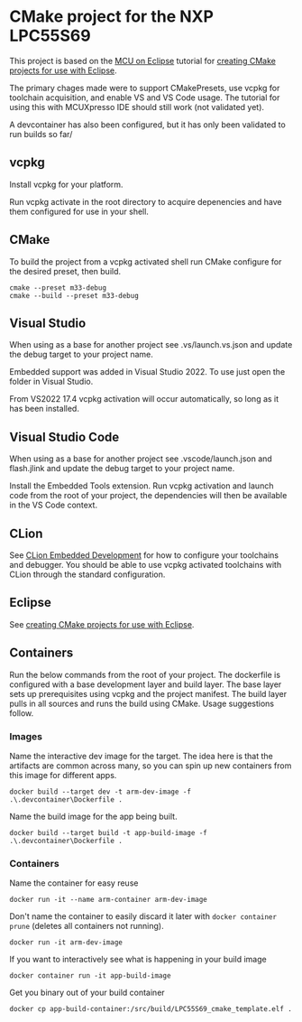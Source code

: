 # CMake project for the NXP LPC55S69

This project is based on the [MCU on Eclipse](https://mcuoneclipse.com/) tutorial for [creating CMake projects for use with Eclipse](https://mcuoneclipse.com/2022/09/04/tutorial-creating-bare-bare-embedded-projects-with-cmake-with-eclipse-included/).

The primary chages made were to support CMakePresets, use vcpkg for toolchain acquisition, and enable VS and VS Code usage. The tutorial for using this with MCUXpresso IDE should still work (not validated yet).

A devcontainer has also been configured, but it has only been validated to run builds so far/


## vcpkg
Install vcpkg for your platform.

Run vcpkg activate in the root directory to acquire depenencies and have them configured for use in your shell.

## CMake
To build the project from a vcpkg activated shell run CMake configure for the desired preset, then build.
```
cmake --preset m33-debug
cmake --build --preset m33-debug
```

## Visual Studio
When using as a base for another project see .vs/launch.vs.json and update the debug target to your project name.

Embedded support was added in Visual Studio 2022. To use just open the folder in Visual Studio.

From VS2022 17.4 vcpkg activation will occur automatically, so long as it has been installed.

## Visual Studio Code
When using as a base for another project see .vscode/launch.json and flash.jlink and update the debug target to your project name.

Install the Embedded Tools extension. Run vcpkg activation and launch code from the root of your project, the dependencies will then be available in the VS Code context.

## CLion
See [CLion Embedded Development](https://www.jetbrains.com/help/clion/embedded-overview.html) for how to configure your toolchains and debugger. You should be able to use vcpkg activated toolchains with CLion through the standard configuration.

## Eclipse
See [creating CMake projects for use with Eclipse](https://mcuoneclipse.com/2022/09/04/tutorial-creating-bare-bare-embedded-projects-with-cmake-with-eclipse-included/).

## Containers
Run the below commands from the root of your project. The dockerfile is configured with a base development layer and build layer. The base layer sets up prerequisites using vcpkg and the project manifest. The build layer pulls in all sources and runs the build using CMake. Usage suggestions follow.

### Images
Name the interactive dev image for the target.
The idea here is that the artifacts are common across many, so you can spin up new containers from this image for different apps.
```
docker build --target dev -t arm-dev-image -f .\.devcontainer\Dockerfile .
```

Name the build image for the app being built.
```
docker build --target build -t app-build-image -f .\.devcontainer\Dockerfile .
```

### Containers
Name the container for easy reuse
```
docker run -it --name arm-container arm-dev-image
```
Don't name the container to easily discard it later with ```docker container prune``` (deletes all containers not running).
```
docker run -it arm-dev-image
```
If you want to interactively see what is happening in your build image
```
docker container run -it app-build-image
```
Get you binary out of your build container
```
docker cp app-build-container:/src/build/LPC55S69_cmake_template.elf .
```